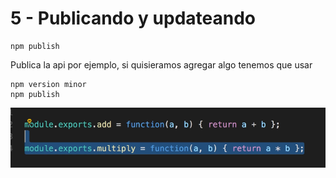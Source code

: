 # 5 - Publicando y updateando

```text
npm publish 
```

Publica la api por ejemplo, si quisieramos agregar algo tenemos que usar

```text
npm version minor
npm publish
```

![](../../../.gitbook/assets/imagen%20%28179%29.png)



